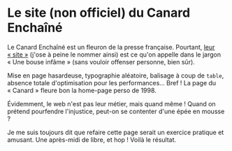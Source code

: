 Le site (non officiel) du Canard Enchaîné
=========================================

Le Canard Enchaîné est un fleuron de la presse française. Pourtant, [leur « site »](http://lecanardenchaine.fr)
(j'ose à peine le nommer ainsi) est ce qu'on appelle dans le jargon « Une bouse infâme »
(sans vouloir offenser personne, bien sûr).

Mise en page hasardeuse, typographie aléatoire, balisage à coup de `table`, absence totale d'optimisation pour
les performances… Bref ! La page du « Canard » fleure bon la home-page perso de 1998.

Évidemment, le web n'est pas leur métier, mais quand même ! Quand on prétend pourfendre
l'injustice, peut-on se contenter d'une épée en mousse ?

Je me suis toujours dit que refaire cette page serait un exercice pratique et amusant.
Une après-midi de libre, et hop ! Voilà le résultat.
